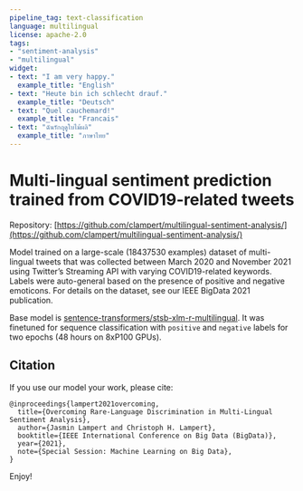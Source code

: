 ```yaml
---
pipeline_tag: text-classification
language: multilingual
license: apache-2.0
tags:
- "sentiment-analysis"
- "multilingual"
widget:
- text: "I am very happy."
  example_title: "English"
- text: "Heute bin ich schlecht drauf."
  example_title: "Deutsch"
- text: "Quel cauchemard!"
  example_title: "Francais"
- text: "ฉันรักฤดูใบไม้ผลิ"
  example_title: "ภาษาไทย"
---
```


# Multi-lingual sentiment prediction trained from COVID19-related tweets

Repository: [https://github.com/clampert/multilingual-sentiment-analysis/](https://github.com/clampert/multilingual-sentiment-analysis/)

Model trained on a large-scale (18437530 examples) dataset of 
multi-lingual tweets that was collected between March 2020 
and November 2021 using Twitter’s Streaming API with varying
COVID19-related keywords. Labels were auto-general based on 
the presence of positive and negative emoticons. For details
on the dataset, see our IEEE BigData 2021 publication. 

Base model is [sentence-transformers/stsb-xlm-r-multilingual](https://huggingface.co/sentence-transformers/stsb-xlm-r-multilingual).
It was finetuned for sequence classification with `positive` 
and `negative` labels for two epochs (48 hours on 8xP100 GPUs). 

## Citation

If you use our model your work, please cite:

```
@inproceedings{lampert2021overcoming,
  title={Overcoming Rare-Language Discrimination in Multi-Lingual Sentiment Analysis},
  author={Jasmin Lampert and Christoph H. Lampert},
  booktitle={IEEE International Conference on Big Data (BigData)},
  year={2021},
  note={Special Session: Machine Learning on Big Data},
}
```

Enjoy! 
